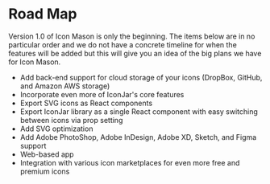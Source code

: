 # Road Map

Version 1.0 of Icon Mason is only the beginning. The items below are in no particular order and we do not have a concrete timeline for when the features will be added but this will give you an idea of the big plans we have for Icon Mason.

- Add back-end support for cloud storage of your icons (DropBox, GitHub, and Amazon AWS storage)
- Incorporate even more of IconJar's core features
- Export SVG icons as React components
- Export IconJar library as a single React component with easy switching between icons via prop setting
- Add SVG optimization 
- Add Adobe PhotoShop, Adobe InDesign, Adobe XD, Sketch, and Figma support
- Web-based app
- Integration with various icon marketplaces for even more free and premium icons

